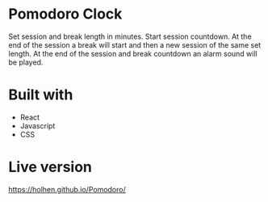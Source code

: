# Pomodoro Clock
Set session and break length in minutes. Start session countdown. At the end of the session a break will start and then a new session of the same set length. At the end of the session and break countdown an alarm sound will be played.

# Built with
  - React
  - Javascript
  - CSS
  
 # Live version
 https://holhen.github.io/Pomodoro/
  
